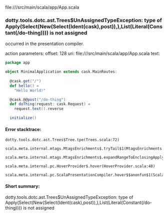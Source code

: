 file://<WORKSPACE>/src/main/scala/app/App.scala
### dotty.tools.dotc.ast.Trees$UnAssignedTypeException: type of Apply(Select(New(Select(Ident(cask),post)),<init>),List(Literal(Constant(/do-thing)))) is not assigned

occurred in the presentation compiler.

action parameters:
offset: 128
uri: file://<WORKSPACE>/src/main/scala/app/App.scala
text:
```scala
package app

object MinimalApplication extends cask.MainRoutes:
  
  @cask.get("/")
  def hello() =
    "Hello World!"

  @cask.@@post("/do-thing")
  def doThing(request: cask.Request) =
    request.text().reverse

  initialize()
```



#### Error stacktrace:

```
dotty.tools.dotc.ast.Trees$Tree.tpe(Trees.scala:72)
	scala.meta.internal.mtags.MtagsEnrichments$.tryTail$1(MtagsEnrichments.scala:262)
	scala.meta.internal.mtags.MtagsEnrichments$.expandRangeToEnclosingApply(MtagsEnrichments.scala:279)
	scala.meta.internal.pc.HoverProvider$.hover(HoverProvider.scala:48)
	scala.meta.internal.pc.ScalaPresentationCompiler.hover$$anonfun$1(ScalaPresentationCompiler.scala:329)
```
#### Short summary: 

dotty.tools.dotc.ast.Trees$UnAssignedTypeException: type of Apply(Select(New(Select(Ident(cask),post)),<init>),List(Literal(Constant(/do-thing)))) is not assigned